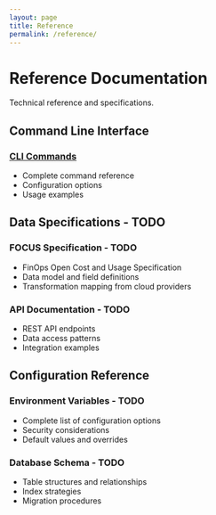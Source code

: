 ```yaml
---
layout: page
title: Reference
permalink: /reference/
---
```


# Reference Documentation

Technical reference and specifications.

## Command Line Interface

### [CLI Commands](cli.md)
- Complete command reference
- Configuration options
- Usage examples

## Data Specifications - TODO

### FOCUS Specification - TODO
- FinOps Open Cost and Usage Specification
- Data model and field definitions
- Transformation mapping from cloud providers

### API Documentation - TODO
- REST API endpoints
- Data access patterns
- Integration examples

## Configuration Reference

### Environment Variables - TODO
- Complete list of configuration options
- Security considerations
- Default values and overrides

### Database Schema - TODO
- Table structures and relationships
- Index strategies
- Migration procedures